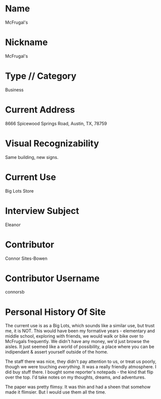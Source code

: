 # Name
McFrugal's
# Nickname
McFrugal's
# Type // Category
Business
# Current Address
8666 Spicewood Springs Road, Austin, TX, 78759
# Visual Recognizability
Same building, new signs.
# Current Use
Big Lots Store
# Interview Subject
Eleanor
# Contributor
Connor Sites-Bowen
# Contributor Username
connorsb
# Personal History Of Site

The current use is as a Big Lots, which sounds like a similar use, but trust me, it is NOT. This would have been my formative years - elementary and middle school, exploring with friends, we would walk or bike over to McFrugals frequently. We didn't have any money, we'd just browse the aisles. It just seemed like a world of possibility, a place where you can be indipendant & assert yourself outside of the home.

The staff there was nice, they didn't pay attention to us, or treat us poorly, though we were touching *everything*. It was a really friendly atmosphere. I did buy stuff there. I bought some reporter's notepads - the kind that flip over the top. I'd take notes on my thoughts, dreams, and adventures.

The paper was pretty flimsy. It was thin and had a sheen that somehow made it flimsier. But I would use them all the time.
